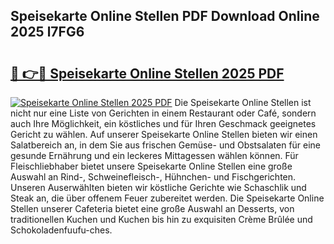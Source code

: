 ## Speisekarte Online Stellen PDF Download Online 2025 l7FG6

# <h2><a href="http://gcaclf.nevu.top/?p=Speisekarte+Online+Stellen">🔗 👉🔴 Speisekarte Online Stellen 2025 PDF</a></h2>

[![Speisekarte Online Stellen 2025 PDF](https://i.imgur.com/dBaPXMq.png)](http://gcaclf.nevu.top/?p=Speisekarte+Online+Stellen)
Die Speisekarte Online Stellen ist nicht nur eine Liste von Gerichten in einem Restaurant oder Café, sondern auch Ihre Möglichkeit, ein köstliches und für Ihren Geschmack geeignetes Gericht zu wählen. Auf unserer Speisekarte Online Stellen bieten wir einen Salatbereich an, in dem Sie aus frischen Gemüse- und Obstsalaten für eine gesunde Ernährung und ein leckeres Mittagessen wählen können. Für Fleischliebhaber bietet unsere Speisekarte Online Stellen eine große Auswahl an Rind-, Schweinefleisch-, Hühnchen- und Fischgerichten. Unseren Auserwählten bieten wir köstliche Gerichte wie Schaschlik und Steak an, die über offenem Feuer zubereitet werden. Die Speisekarte Online Stellen unserer Cafeteria bietet eine große Auswahl an Desserts, von traditionellen Kuchen und Kuchen bis hin zu exquisiten Crème Brûlée und Schokoladenfuufu-ches.
